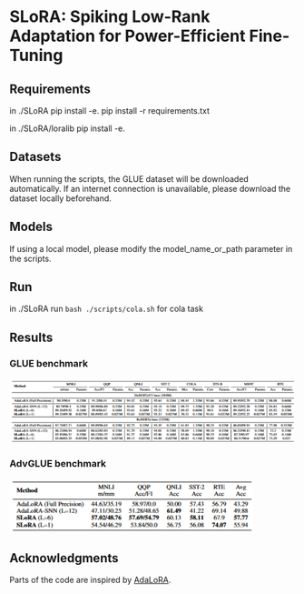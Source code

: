 # SLoRA: Spiking Low-Rank Adaptation for Power-Efficient Fine-Tuning

## Requirements
in ./SLoRA
pip install -e.
pip install -r requirements.txt

in ./SLoRA/loralib
pip install -e.

## Datasets
When running the scripts, the GLUE dataset will be downloaded automatically. If an internet connection is unavailable, please download the dataset locally beforehand.

## Models
If using a local model, please modify the model_name_or_path parameter in the scripts.

## Run
in ./SLoRA
run `bash ./scripts/cola.sh` for cola task

## Results
### GLUE benchmark
![alt text](expresult.png)

### AdvGLUE benchmark
![alt text](advresult.png)

## Acknowledgments
Parts of the code are inspired by [AdaLoRA](https://github.com/QingruZhang/AdaLoRA).
